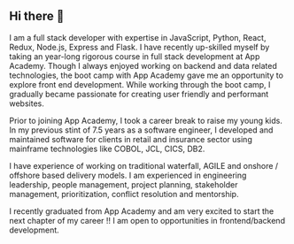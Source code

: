 ## Hi there 👋

<!--
**Richa-G22/Richa-G22** is a ✨ _special_ ✨ repository because its `README.md` (this file) appears on your GitHub profile.

Here are some ideas to get you started:

- 🔭 I’m currently working on ...
- 🌱 I’m currently learning ...
- 👯 I’m looking to collaborate on ...
- 🤔 I’m looking for help with ...
- 💬 Ask me about ...
- 📫 How to reach me: ...
- 😄 Pronouns: ...
- ⚡ Fun fact: ...
-->

I am a full stack developer with expertise in JavaScript, Python, React, Redux, Node.js, Express and Flask. I have recently up-skilled myself by taking an year-long rigorous course in full stack development at App Academy. Though I always enjoyed working on backend and data related technologies, the boot camp with App Academy gave me an opportunity to explore front end development. While working through the boot camp, I gradually became passionate for creating user friendly and performant websites. 

Prior to joining App Academy, I took a career break to raise my young kids. In my previous stint of 7.5 years as a software engineer, I developed and maintained software for clients in retail and insurance sector using mainframe technologies like COBOL, JCL, CICS, DB2. 

I have experience of working on traditional waterfall, AGILE and onshore / offshore based delivery models. I am experienced in engineering leadership, people management, project planning, stakeholder management, prioritization, conflict resolution and mentorship.

I recently graduated from App Academy and am very excited to start the next chapter of my career !! 
I am open to opportunities in frontend/backend development.
